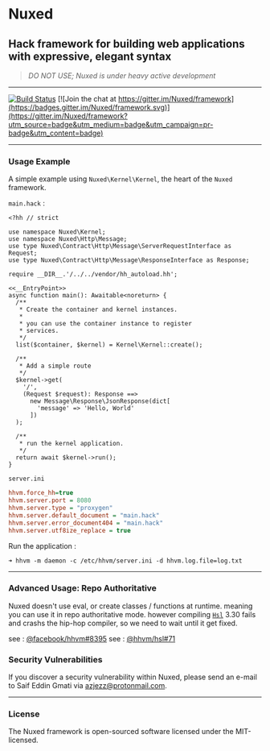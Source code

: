 
# Nuxed

## Hack framework for building web applications with expressive, elegant syntax

> *DO NOT USE; Nuxed is under heavy active development*

---
[![Build Status](https://travis-ci.org/nuxed/framework.svg?branch=master)](https://travis-ci.org/nuxed/framework) [![Join the chat at https://gitter.im/Nuxed/framework](https://badges.gitter.im/Nuxed/framework.svg)](https://gitter.im/Nuxed/framework?utm_source=badge&utm_medium=badge&utm_campaign=pr-badge&utm_content=badge)

---

### Usage Example

A simple example using `Nuxed\Kernel\Kernel`, the heart of the `Nuxed` framework.

`main.hack` :

```hack
<?hh // strict

use namespace Nuxed\Kernel;
use namespace Nuxed\Http\Message;
use type Nuxed\Contract\Http\Message\ServerRequestInterface as Request;
use type Nuxed\Contract\Http\Message\ResponseInterface as Response;

require __DIR__.'/../../vendor/hh_autoload.hh';

<<__EntryPoint>>
async function main(): Awaitable<noreturn> {
  /**
   * Create the container and kernel instances.
   *
   * you can use the container instance to register
   * services.
   */
  list($container, $kernel) = Kernel\Kernel::create();
  
  /**
   * Add a simple route
   */
  $kernel->get(
    '/',
    (Request $request): Response ==>
      new Message\Response\JsonResponse(dict[
        'message' => 'Hello, World'
      ])
  );

  /**
   * run the kernel application.
   */
  return await $kernel->run();
}
```

`server.ini`

```ini
hhvm.force_hh=true
hhvm.server.port = 8080
hhvm.server.type = "proxygen"
hhvm.server.default_document = "main.hack"
hhvm.server.error_document404 = "main.hack"
hhvm.server.utf8ize_replace = true
```

Run the application :

```console
➜ hhvm -m daemon -c /etc/hhvm/server.ini -d hhvm.log.file=log.txt
```

---

### Advanced Usage: Repo Authoritative

Nuxed doesn't use eval, or create classes / functions at runtime. meaning you can use it in repo authoritative mode. however compiling [`Hsl`](https://github.com/hhvm/hsl) 3.30 fails and crashs the hip-hop compiler, so we need to wait until it get fixed.

see : [@facebook/hhvm#8395](https://github.com/facebook/hhvm/issues/8395)
see : [@hhvm/hsl#71](https://github.com/hhvm/hsl/issues/71)

### Security Vulnerabilities

If you discover a security vulnerability within Nuxed, please send an e-mail to Saif Eddin Gmati via azjezz@protonmail.com.

---

### License

The Nuxed framework is open-sourced software licensed under the MIT-licensed.
